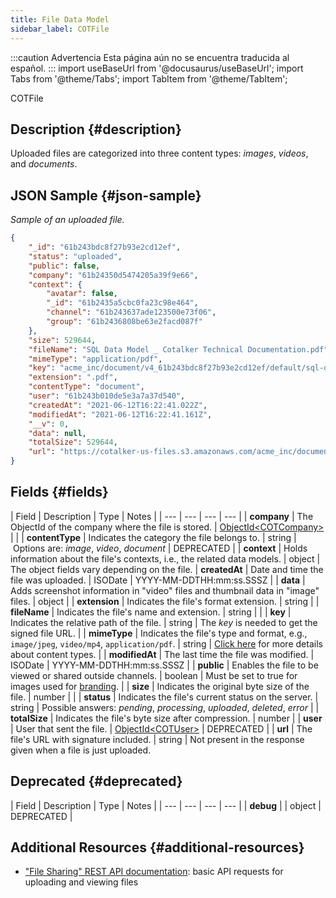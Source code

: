 ```yaml
---
title: File Data Model
sidebar_label: COTFile
---
```


:::caution Advertencia
Esta página aún no se encuentra traducida al español.
:::
import useBaseUrl from '@docusaurus/useBaseUrl';
import Tabs from '@theme/Tabs';
import TabItem from '@theme/TabItem';

<span className="hero__subtitle">COTFile</span>

## Description {#description}
Uploaded files are categorized into three content types: _images_, _videos_, and _documents_.

## JSON Sample {#json-sample}
_Sample of an uploaded file._
```json
{
    "_id": "61b243bdc8f27b93e2cd12ef",
    "status": "uploaded",
    "public": false,
    "company": "61b24350d5474205a39f9e66",
    "context": {
        "avatar": false,
        "_id": "61b2435a5cbc0fa23c98e464",
        "channel": "61b243637ade123500e73f06",
        "group": "61b2436808be63e2facd087f"
    },
    "size": 529644,
    "fileName": "SQL Data Model _ Cotalker Technical Documentation.pdf",
    "mimeType": "application/pdf",
    "key": "acme_inc/document/v4_61b243bdc8f27b93e2cd12ef/default/sql-data-model-partner-technical-consultants-d.pdf",
    "extension": ".pdf",
    "contentType": "document",
    "user": "61b243b010de5e3a7a37d540",
    "createdAt": "2021-06-12T16:22:41.022Z",
    "modifiedAt": "2021-06-12T16:22:41.161Z",
    "__v": 0,
    "data": null,
    "totalSize": 529644,
    "url": "https://cotalker-us-files.s3.amazonaws.com/acme_inc/document/v4_61b243bdc8f27b93e2cd12ef/default/sql-data-model-partner-technical-consultants-d.pdf?X-Amz-Algorithm=AWS4-HMAC-SHA256&X-Amz-Credential=AKIAJ27XMZVIFCIAPLHA%2F20211209%2Fus-east-1%2Fs3%2Faws4_request&X-Amz-Date=20211209T175044Z&X-Amz-Expires=900&X-Amz-Signature=725e080587bea916dd5b1829c309cd572165083525d28f32555dd9a1d818d9e4&X-Amz-SignedHeaders=host&response-content-disposition=inline%3B%20filename%3D"
}
```

## Fields {#fields}

| Field | Description | Type | Notes |
| --- | --- | --- | --- |
| **company** | The ObjectId of the company where the file is stored. | [ObjectId<COTCompany\>](/docs/documentation/models/company/model_company) | |
| **contentType** | Indicates the category the file belongs to. | string | Options are: _image_, _video_, _document_ | DEPRECATED |
| **context** | Holds information about the file's contexts, i.e., the related data models. | object | The object fields vary depending on the file.
| **createdAt** | Date and time the file was uploaded. | ISODate | YYYY-MM-DDTHH:mm:ss.SSSZ |
| **data** | Adds screenshot information in "video" files and thumbnail data in "image" files. | object | 
| **extension** | Indicates the file's format extension. | string | 
| **fileName** | Indicates the file's name and extension. | string | |
| **key** | Indicates the relative path of the file. | string | The _key_ is needed to get the signed file URL. |
| **mimeType** | Indicates the file's type and format, e.g., `image/jpeg`, `video/mp4`, `application/pdf`. | string | [Click here](/docs/documentation/models/communication/model_messageContent) for more details about content types. |
| **modifiedAt** | The last time the file was modified. | ISODate | YYYY-MM-DDTHH:mm:ss.SSSZ |
| **public** | Enables the file to be viewed or shared outside channels. | boolean | Must be set to true for images used for [branding](/docs/documentation/admin/special_configurations/branding). |
| **size** | Indicates the original byte size of the file. | number | |
| **status** | Indicates the file's current status on the server. | string | Possible answers: _pending_, _processing_, _uploaded_, _deleted_, _error_ |
| **totalSize** | Indicates the file's byte size after compression. | number |
| **user** | User that sent the file. | [ObjectId<COTUser\>](/docs/documentation/models/users/model_users) | DEPRECATED |
| **url** | The file's URL with signature included. | string | Not present in the response given when a file is just uploaded.


## Deprecated {#deprecated}

| Field | Description | Type | Notes |
| --- | --- | --- | --- |
| **debug** | | object | DEPRECATED |

## Additional Resources {#additional-resources}
- ["File Sharing" REST API documentation](/docs/documentation/api/communication/files): basic API requests for uploading and viewing files

